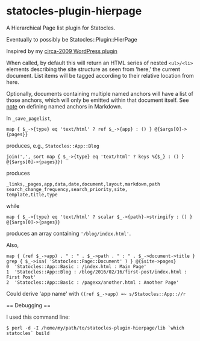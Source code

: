 # statocles-plugin-hierpage
A Hierarchical Page list plugin for Statocles.

Eventually to possibly be Statocles::Plugin::HierPage

Inspired by my [circa-2009 WordPress plugin](https://wordpress.org/plugins/hierarchical-pages/)

When called, by default this will return an HTML series of nested `<ul>/<li>` elements
describing the site structure as seen from 'here,' the current document.  List items will be tagged
according to their relative location from here.

Optionally, documents containing multiple named anchors will have a list of those anchors,
which will only be emitted within that document itself. See [note](http://stackoverflow.com/questions/5319754/cross-reference-named-anchor-in-markdown) on
defining named anchors in Markdown.

In `_save_pagelist`,

    map { $_->{type} eq 'text/html' ? ref $_->{app} : () } @{$args[0]->{pages}}

produces, e.g., `Statocles::App::Blog`

    join(',', sort map { $_->{type} eq 'text/html' ? keys %{$_} : () } @{$args[0]->{pages}})

produces

    _links,_pages,app,data,date,document,layout,markdown,path
    search_change_frequency,search_priority,site,
    template,title,type

while

    map { $_->{type} eq 'text/html' ? scalar $_->{path}->stringify : () } @{$args[0]->{pages}}

produces an array containing `'/blog/index.html'`.

Also,
        
    map { (ref $_->app) . " : " . $_->path . " : " . $_->document->title } grep { $_->isa( 'Statocles::Page::Document' ) } @{$site->pages}  
    0  'Statocles::App::Basic : /index.html : Main Page'
    1  'Statocles::App::Blog : /blog/2016/02/16/first-post/index.html : First Post'
    2  'Statocles::App::Basic : /pagexx/another.html : Another Page'

Could derive 'app name' with `((ref $_->app) =~ s/Statocles::App:://r`

== Debugging ==

I used this command line:

    $ perl -d -I /home/my/path/to/statocles-plugin-hierpage/lib `which statocles` build


